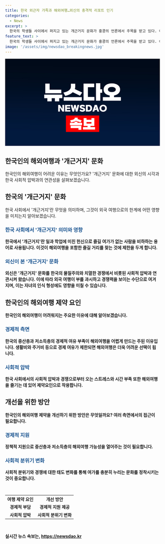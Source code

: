 ```yaml
---
title: 한국 외근자 가족과 해외여행…외신의 충격적 리포트 인기
categories:
  - News
excerpt: >
  한국의 학생들 사이에서 퍼지고 있는 개근거지 문화가 홍콩의 언론에서 주목을 받고 있다. 이 문화는 돈과 시간 부족으로 해외여행을 떠나지 못하는 한국 청년들을 비하하는 말로, 사회적 압박과 물질주의로 인한 것으로 분석되고 있다. 어떤 아이는 친구들의 해외여행에 대한 이야기에 안타까움을 토로하고, 부모의 어려운 경제상황으로 인해 집에서 혼자 남아있어야 했다. 이러한 문화는 어린이에게 심각한 평가와 압박을 줄 수 있으며, 한국 사회의 경쟁적이고 물질주의적인 면모를 반영하고 있다는 비판도 받고 있다.
feature_text: >
  한국의 학생들 사이에서 퍼지고 있는 개근거지 문화가 홍콩의 언론에서 주목을 받고 있다. 이 문화는 돈과 시간 부족으로 해외여행을 떠나지 못하는 한국 청년들을 비하하는 말로, 사회적 압박과 물질주의로 인한 것으로 분석되고 있다. 어떤 아이는 친구들의 해외여행에 대한 이야기에 안타까움을 토로하고, 부모의 어려운 경제상황으로 인해 집에서 혼자 남아있어야 했다. 이러한 문화는 어린이에게 심각한 평가와 압박을 줄 수 있으며, 한국 사회의 경쟁적이고 물질주의적인 면모를 반영하고 있다는 비판도 받고 있다.
image: '/assets/img/newsdao_breakingnews.jpg'
---
```


<p><img src="/assets/img/newsdao_breakingnews.jpg" alt="bookingtag 속보" /></p>

<h2 data-ke-size="size26">한국인의 해외여행과 '개근거지' 문화</h2>

<p data-ke-size="size16">한국인의 해외여행이 어려운 이유는 무엇인가요? '개근거지' 문화에 대한 외신의 시각과 한국 사회적 압박과의 연관성을 살펴보겠습니다.</p>

<h2 data-ke-size="size24">한국의 '개근거지' 문화</h2>

<p data-ke-size="size16">한국 사회에서 '개근거지'란 무엇을 의미하며, 그것이 외국 여행으로의 한계에 어떤 영향을 미치는지 알아보겠습니다.</p>

<h3 data-ke-size="size22"><b><span style="color: #1a5490;">한국 사회에서 '개근거지' 의미와 영향</span><b></h3>

<p data-ke-size="size16">한국에서 '개근거지'란 일과 학업에 미친 헌신으로 즐길 여가가 없는 사람을 비하하는 용어로 사용됩니다. 이것이 해외여행을 포함한 즐길 거리를 찾는 것에 제한을 두게 합니다.</p>

<h3 data-ke-size="size22"><b><span style="color: #1a5490;">외신이 본 '개근거지' 문화</span><b></h3>

<p data-ke-size="size16">외신은 '개근거지' 문화를 한국의 물질주의와 치열한 경쟁에서 비롯된 사회적 압박과 연관시켜 왔습니다. 이에 따라 외국 여행이 부를 과시하고 경쟁력을 보이는 수단으로 여겨지며, 이는 자녀의 인식 형성에도 영향을 미칠 수 있습니다.</p>

<h2 data-ke-size="size24">한국인의 해외여행 제약 요인</h2>

<p data-ke-size="size16">한국인의 해외여행이 어려워지는 주요한 이유에 대해 알아보겠습니다.</p>

<h3 data-ke-size="size22"><b><span style="color: #1a5490;">경제적 측면</span><b></h3>

<p data-ke-size="size16">한국의 중산층과 저소득층의 경제적 여유 부족이 해외여행을 어렵게 만드는 주된 이유입니다. 생활비와 주거비 등으로 경제 여유가 제한되면 해외여행은 더욱 어려운 선택이 됩니다.</p>

<h3 data-ke-size="size22"><b><span style="color: #1a5490;">사회적 압박</span><b></h3>

<p data-ke-size="size16">한국 사회에서의 사회적 압박과 경쟁으로부터 오는 스트레스와 시간 부족 또한 해외여행을 즐기는 데 있어 제약요인으로 작용합니다.</p>

<h2 data-ke-size="size24">개선을 위한 방안</h2>

<p data-ke-size="size16">한국인의 해외여행 제약을 개선하기 위한 방안은 무엇일까요? 여러 측면에서의 접근이 필요합니다.</p>

<h3 data-ke-size="size22"><b><span style="color: #1a5490;">경제적 지원</span><b></h3>

<p data-ke-size="size16">정책적 지원으로 중산층과 저소득층의 해외여행 가능성을 열어주는 것이 필요합니다.</p>

<h3 data-ke-size="size22"><b><span style="color: #1a5490;">사회적 분위기 변화</span><b></h3>

<p data-ke-size="size16">사회적 분위기와 경쟁에 대한 태도 변화를 통해 여가를 충분히 누리는 문화를 정착시키는 것이 중요합니다.</p>

<p data-ke-size="size16">&nbsp;</p>

<table>
    <tbody>
        <tr>
            <td style="text-align: center; height: 17px;"><b>여행 제약 요인</b></td>
            <td style="text-align: center; height: 17px;"><b>개선 방안</b></td>
        </tr>
        <tr>
            <td style="text-align: center; height: 17px;">경제적 부담</td>
            <td style="text-align: center; height: 17px;">경제적 지원 제공</td>
        </tr>
        <tr>
            <td style="text-align: center; height: 17px;">사회적 압박</td>
            <td style="text-align: center; height: 17px;">사회적 분위기 변화</td>
        </tr>
    </tbody>
</table>

<p data-ke-size="size16">&nbsp;</p>
실시간 뉴스 속보는, <a href="https://newsdao.kr" rel="dofollow">https://newsdao.kr</a>


